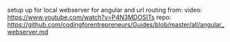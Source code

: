 
setup up for local webserver for angular and url routing from:
video: https://www.youtube.com/watch?v=P4N3MDOSITs
repo:
https://github.com/codingforentrepreneurs/Guides/blob/master/all/angular_webserver.md
